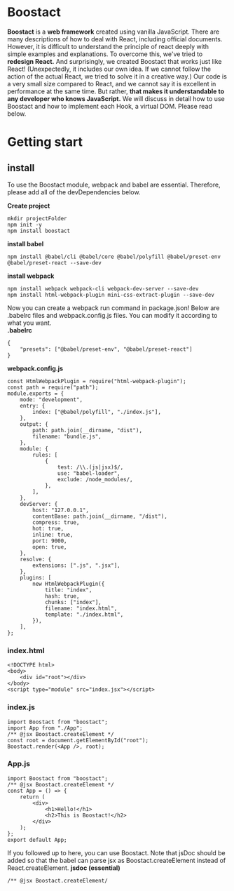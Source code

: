 # Boostact

**Boostact** is a **web framework** created using vanilla JavaScript.
There are many descriptions of how to deal with React, including official documents. However, it is difficult to understand the principle of react deeply with simple examples and explanations. To overcome this, we've tried to **redesign React.**
And surprisingly, we created Boostact that works just like React!
(Unexpectedly, it includes our own idea. If we cannot follow the action of the actual React, we tried to solve it in a creative way.)
Our code is a very small size compared to React, and we cannot say it is excellent in performance at the same time. But rather, **that makes it understandable to any developer who knows JavaScript.**
We will discuss in detail how to use Boostact and how to implement each Hook, a virtual DOM.
Please read below.

# Getting start

## install

To use the Boostact module, webpack and babel are essential. Therefore, please add all of the devDependencies below.

**Create project**

```
mkdir projectFolder
npm init -y
npm install boostact

```

**install babel**

```
npm install @babel/cli @babel/core @babel/polyfill @babel/preset-env @babel/preset-react --save-dev

```

**install webpack**

```
npm install webpack webpack-cli webpack-dev-server --save-dev
npm install html-webpack-plugin mini-css-extract-plugin --save-dev

```

Now you can create a webpack run command in package.json!
Below are .babelrc files and webpack.config.js files. You can modify it according to what you want.  
**.babelrc**

```
{
    "presets": ["@babel/preset-env", "@babel/preset-react"]
}

```

**webpack.config.js**

```
const HtmlWebpackPlugin = require("html-webpack-plugin");
const path = require("path");
module.exports = {
    mode: "development",
    entry: {
        index: ["@babel/polyfill", "./index.js"],
    },
    output: {
        path: path.join(__dirname, "dist"),
        filename: "bundle.js",
    },
    module: {
        rules: [
            {
                test: /\\.(js|jsx)$/,
                use: "babel-loader",
                exclude: /node_modules/,
            },
        ],
    },
    devServer: {
        host: "127.0.0.1",
        contentBase: path.join(__dirname, "/dist"),
        compress: true,
        hot: true,
        inline: true,
        port: 9000,
        open: true,
    },
    resolve: {
        extensions: [".js", ".jsx"],
    },
    plugins: [
        new HtmlWebpackPlugin({
            title: "index",
            hash: true,
            chunks: ["index"],
            filename: "index.html",
            template: "./index.html",
        }),
    ],
};

```

### index.html

```
<!DOCTYPE html>
<body>
    <div id="root"></div>
</body>
<script type="module" src="index.jsx"></script>

```

### index.js

```
import Boostact from "boostact";
import App from "./App";
/** @jsx Boostact.createElement */
const root = document.getElementById("root");
Boostact.render(<App />, root);

```

### App.js

```
import Boostact from "boostact";
/** @jsx Boostact.createElement */
const App = () => {
    return (
        <div>
            <h1>Hello!</h1>
            <h2>This is Boostact!</h2>
        </div>
    );
};
export default App;

```

If you followed up to here, you can use Boostact. Note that jsDoc should be added so that the babel can parse jsx as Boostact.createElement instead of React.createElement.
**jsdoc (essential)**

```
/** @jsx Boostact.createElement/

```
